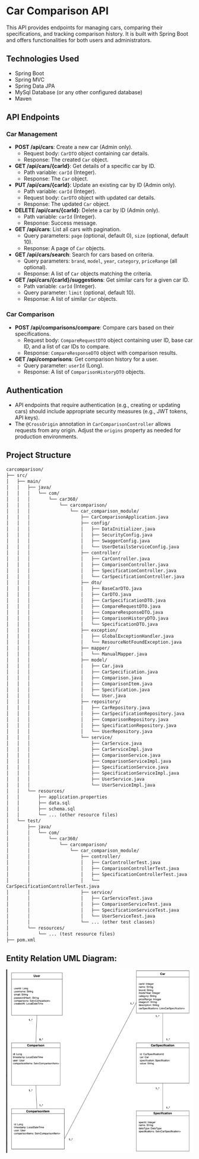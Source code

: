 # Car Comparison API

This API provides endpoints for managing cars, comparing their specifications, and tracking comparison history. It is built with Spring Boot and offers functionalities for both users and administrators.

## Technologies Used

* Spring Boot
* Spring MVC
* Spring Data JPA
* MySql Database (or any other configured database)
* Maven

## API Endpoints

### Car Management

* **POST /api/cars**: Create a new car (Admin only).
    * Request body: `CarDTO` object containing car details.
    * Response: The created `Car` object.
* **GET /api/cars/{carId}**: Get details of a specific car by ID.
    * Path variable: `carId` (Integer).
    * Response: The `Car` object.
* **PUT /api/cars/{carId}**: Update an existing car by ID (Admin only).
    * Path variable: `carId` (Integer).
    * Request body: `CarDTO` object with updated car details.
    * Response: The updated `Car` object.
* **DELETE /api/cars/{carId}**: Delete a car by ID (Admin only).
    * Path variable: `carId` (Integer).
    * Response: Success message.
* **GET /api/cars**: List all cars with pagination.
    * Query parameters: `page` (optional, default 0), `size` (optional, default 10).
    * Response: A page of `Car` objects.
* **GET /api/cars/search**: Search for cars based on criteria.
    * Query parameters: `brand`, `model`, `year`, `category`, `priceRange` (all optional).
    * Response: A list of `Car` objects matching the criteria.
* **GET /api/cars/{carId}/suggestions**: Get similar cars for a given car ID.
    * Path variable: `carId` (Integer).
    * Query parameter: `limit` (optional, default 10).
    * Response: A list of similar `Car` objects.

### Car Comparison

* **POST /api/comparisons/compare**: Compare cars based on their specifications.
    * Request body: `CompareRequestDTO` object containing user ID, base car ID, and a list of car IDs to compare.
    * Response: `CompareResponseDTO` object with comparison results.
* **GET /api/comparisons**: Get comparison history for a user.
    * Query parameter: `userId` (Long).
    * Response: A list of `ComparisonHistoryDTO` objects.


## Authentication

* API endpoints that require authentication (e.g., creating or updating cars) should include appropriate security measures (e.g., JWT tokens, API keys).
* The `@CrossOrigin` annotation in `CarComparisonController` allows requests from any origin. Adjust the `origins` property as needed for production environments.



## Project Structure

```
carcomparison/
├── src/
│   ├── main/
│   │   ├── java/
│   │   │   └── com/
│   │   │       └── car360/
│   │   │           └── carcomparison/
│   │   │               └── car_comparison_module/
│   │   │                   ├── CarComparisonApplication.java
│   │   │                   ├── config/
│   │   │                   │   ├── DataInitializer.java
│   │   │                   │   ├── SecurityConfig.java
│   │   │                   │   ├── SwaggerConfig.java
│   │   │                   │   └── UserDetailsServiceConfig.java
│   │   │                   ├── controller/
│   │   │                   │   ├── CarController.java
│   │   │                   │   ├── ComparisonController.java
│   │   │                   │   ├── SpecificationController.java
│   │   │                   │   └── CarSpecificationController.java
│   │   │                   ├── dto/
│   │   │                   │   ├── BaseCarDTO.java
│   │   │                   │   ├── CarDTO.java
│   │   │                   │   ├── CarSpecificationDTO.java
│   │   │                   │   ├── CompareRequestDTO.java
│   │   │                   │   ├── CompareResponseDTO.java
│   │   │                   │   ├── ComparisonHistoryDTO.java
│   │   │                   │   └── SpecificationDTO.java
│   │   │                   ├── exception/
│   │   │                   │   ├── GlobalExceptionHandler.java
│   │   │                   │   └── ResourceNotFoundException.java
│   │   │                   ├── mapper/
│   │   │                   │   └── ManualMapper.java
│   │   │                   ├── model/
│   │   │                   │   ├── Car.java
│   │   │                   │   ├── CarSpecification.java
│   │   │                   │   ├── Comparison.java
│   │   │                   │   ├── ComparisonItem.java
│   │   │                   │   ├── Specification.java
│   │   │                   │   └── User.java
│   │   │                   ├── repository/
│   │   │                   │   ├── CarRepository.java
│   │   │                   │   ├── CarSpecificationRepository.java
│   │   │                   │   ├── ComparisonRepository.java
│   │   │                   │   ├── SpecificationRepository.java
│   │   │                   │   └── UserRepository.java
│   │   │                   └── service/
│   │   │                       ├── CarService.java
│   │   │                       ├── CarServiceImpl.java
│   │   │                       ├── ComparisonService.java
│   │   │                       ├── ComparisonServiceImpl.java
│   │   │                       ├── SpecificationService.java
│   │   │                       ├── SpecificationServiceImpl.java
│   │   │                       ├── UserService.java
│   │   │                       └── UserServiceImpl.java
│   │   └── resources/
│   │       ├── application.properties
│   │       ├── data.sql
│   │       ├── schema.sql
│   │       └── ... (other resource files)
│   └── test/
│       ├── java/
│       │   └── com/
│       │       └── car360/
│       │           └── carcomparison/
│       │               └── car_comparison_module/
│       │                   ├── controller/
│       │                   │   ├── CarControllerTest.java
│       │                   │   ├── ComparisonControllerTest.java
│       │                   │   ├── SpecificationControllerTest.java
│       │                   │   └── CarSpecificationControllerTest.java
│       │                   ├── service/
│       │                   │   ├── CarServiceTest.java
│       │                   │   ├── ComparisonServiceTest.java
│       │                   │   ├── SpecificationServiceTest.java
│       │                   │   └── UserServiceTest.java
│       │                   └── ... (other test classes)
│       └── resources/
│           └── ... (test resource files)
├── pom.xml
```

## Entity Relation UML Diagram:

![Entity Relations UML Diagram](image/Model-relationship-uml.png)